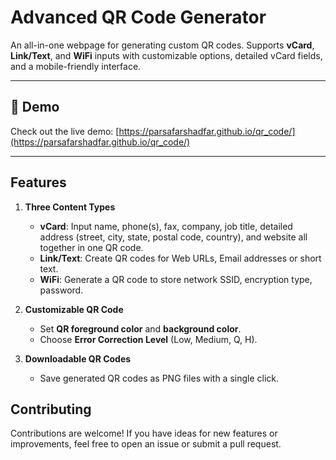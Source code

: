 
# Advanced QR Code Generator

An all-in-one webpage for generating custom QR codes. Supports **vCard**, **Link/Text**, and **WiFi** inputs with customizable options, detailed vCard fields, and a mobile-friendly interface.

---

## 🚀 Demo  
Check out the live demo: [https://parsafarshadfar.github.io/qr_code/](https://parsafarshadfar.github.io/qr_code/)

---

## Features

1. **Three Content Types**
   - **vCard**: Input name, phone(s), fax, company, job title, detailed address (street, city, state, postal code, country), and website all together in one QR code.
   - **Link/Text**: Create QR codes for Web URLs, Email addresses or short text.
   - **WiFi**: Generate a QR code to store network SSID, encryption type, password.

2. **Customizable QR Code**
   - Set **QR foreground color** and **background color**.
   - Choose **Error Correction Level** (Low, Medium, Q, H).

3. **Downloadable QR Codes**
   - Save generated QR codes as PNG files with a single click.

## Contributing

Contributions are welcome! If you have ideas for new features or improvements, feel free to open an issue or submit a pull request.
